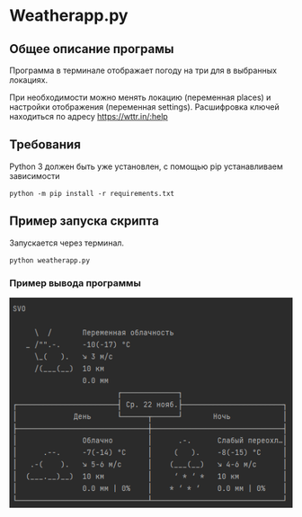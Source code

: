 # Weatherapp.py

## Общее описание програмы
Программа в терминале отображает погоду на три для в выбранных локациях.

При необходимости можно менять локацию (переменная places) и настройки отображения (переменная settings).
Расшифровка ключей находиться по адресу https://wttr.in/:help

## Требования

Python 3 должен быть уже установлен, с помощью pip устанавливаем зависимости

    python -m pip install -r requirements.txt

## Пример запуска скрипта

Запускается через терминал.

    python weatherapp.py

### Пример вывода программы
![img.png](img.png "Результат для одного дня выглядит вот так")
